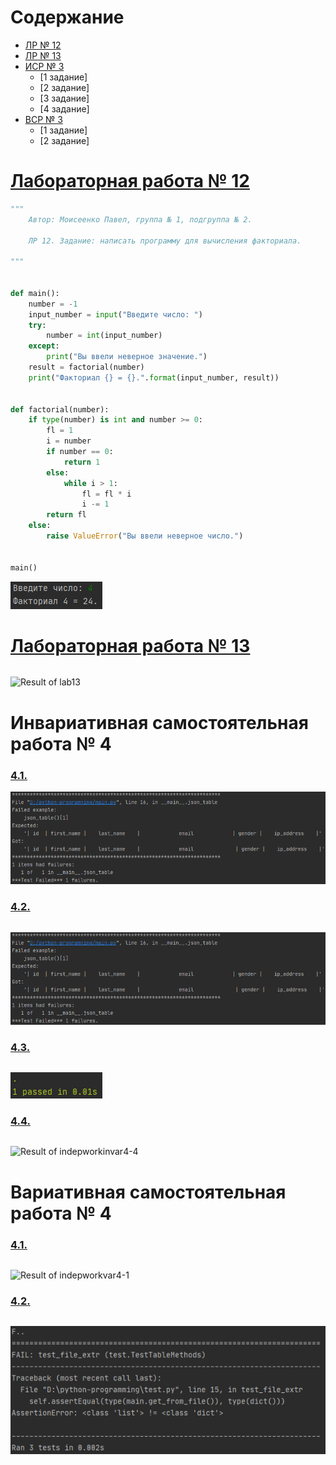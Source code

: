 # Содержание
- [ЛР № 12](#лабораторная-работа--12)
- [ЛР № 13](#лабораторная-работа--13)
- [ИСР № 3](#инвариативная-самостоятельная-работа--4)
    - [1 задание]
    - [2 задание]
    - [3 задание]
    - [4 задание]
- [ВСР № 3](#вариативная-самостоятельная-работа--4)
    - [1 задание]
    - [2 задание]

# [Лабораторная работа № 12](https://repl.it/@Rakleed/programming-lab12)
```python
"""
    Автор: Моисеенко Павел, группа № 1, подгруппа № 2.

    ЛР 12. Задание: написать программу для вычисления факториала.

"""


def main():
    number = -1
    input_number = input("Введите число: ")
    try:
        number = int(input_number)
    except:
        print("Вы ввели неверное значение.")
    result = factorial(number)
    print("Факториал {} = {}.".format(input_number, result))


def factorial(number):
    if type(number) is int and number >= 0:
        fl = 1
        i = number
        if number == 0:
            return 1
        else:
            while i > 1:
                fl = fl * i
                i -= 1
        return fl
    else:
        raise ValueError("Вы ввели неверное число.")


main()
```
![Result of lab12](https://github.com/python-basic/sem3-t4-Rakleed/blob/master/src/programming-lab12-result.png)

# [Лабораторная работа № 13](https://repl.it/@Rakleed/programming-lab13)
```python

```
![Result of lab13](https://github.com/python-basic/sem3-t4-Rakleed/blob/master/src/programming-lab13-result.png)

# Инвариативная самостоятельная работа № 4
### [4.1. ](https://repl.it/@Rakleed/programming-indepworkinvar4-1)
![Result of indepworkinvar4-1](https://github.com/python-basic/sem3-t4-Rakleed/blob/master/src/programming-indepworkinvar4-2-result.png)

### [4.2. ](https://repl.it/@Rakleed/programming-indepworkinvar4-2)
```python

```
![Result of indepworkinvar4-2](https://github.com/python-basic/sem3-t4-Rakleed/blob/master/src/programming-indepworkinvar4-2-result.png)

### [4.3. ](https://repl.it/@Rakleed/programming-indepworkinvar4-3)
```python

```
![Result of indepworkinvar4-3](https://github.com/python-basic/sem3-t4-Rakleed/blob/master/src/programming-indepworkinvar4-3-result.png)

### [4.4. ](https://repl.it/@Rakleed/programming-indepworkinvar4-4)
```python

```
![Result of indepworkinvar4-4](https://github.com/python-basic/sem3-t4-Rakleed/blob/master/src/programming-indepworkinvar4-4-result.png)

# Вариативная самостоятельная работа № 4
### [4.1. ](https://repl.it/@Rakleed/programming-indepworkvar4-1)
```python

```
![Result of indepworkvar4-1](https://github.com/python-basic/sem3-t4-Rakleed/blob/master/src/programming-indepworkvar4-1-result.png)

### [4.2. ](https://repl.it/@Rakleed/programming-indepworkvar4-2)

```python

```
![Result of indepworkvar4-2](https://github.com/python-basic/sem3-t4-Rakleed/blob/master/src/programming-indepworkvar4-2-result.png)
